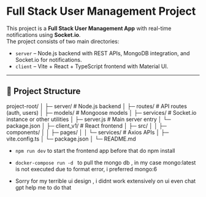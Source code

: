 # Full Stack User Management Project

This project is a **Full Stack User Management App** with real-time notifications using **Socket.io**.  
The project consists of two main directories:

- `server` – Node.js backend with REST APIs, MongoDB integration, and Socket.io for notifications.
- `client` – Vite + React + TypeScript frontend with Material UI.

---

## 📁 Project Structure

project-root/
│
├─ server/ # Node.js backend
│ ├─ routes/ # API routes (auth, users)
│ ├─ models/ # Mongoose models
│ ├─ services/ # Socket.io instance or other utilities
│ ├─ server.js # Main server entry
│ └─ package.json
│
├─ client_v1/ # React frontend
│ ├─ src/
│ │ ├─ components/
│ │ ├─ pages/
│ │ └─ services/ # Axios APIs
│ ├─ vite.config.ts
│ └─ package.json
│
└─ README.md

- `npm run dev` to start the frontend app before that do npm install 
- `docker-compose run -d ` to pull the mongo db , in my case mongo:latest is not executed due to format error, i preferred mongo:6

- Sorry for my terrible ui design , i didnt work extensively on ui even chat gpt help me to do that 